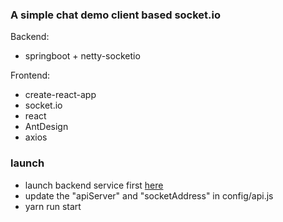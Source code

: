 ### A simple chat demo client based socket.io
Backend: 
- springboot + netty-socketio

Frontend:
- create-react-app
- socket.io
- react
- AntDesign
- axios

### launch
- launch backend service first [here](https://github.com/Laomedeia/spring-rocks/tree/master/springboot-netty-socketio) 
- update the "apiServer" and "socketAddress" in config/api.js 
- yarn run start